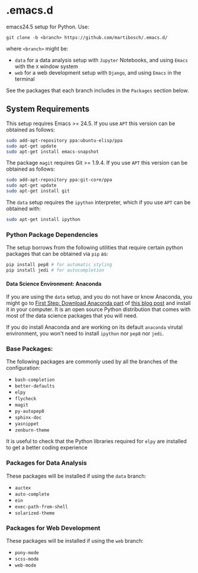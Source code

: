 # .emacs.d

emacs24.5 setup for Python. Use: 

```
git clone -b <branch> https://github.com/martibosch/.emacs.d/
```

where `<branch>` might be:
* `data` for a data analysis setup with `Jupyter` Notebooks, and using `Emacs` with the `X` window system
* `web` for a web development setup with `Django`, and using `Emacs` in the terminal

See the packages that each branch includes in the `Packages` section below.

## System Requirements

This setup requires Emacs >= 24.5. If you use `APT` this version can be obtained as follows:

```bash
sudo add-apt-repository ppa:ubuntu-elisp/ppa
sudo apt-get update
sudo apt-get install emacs-snapshot
```     

The package `magit` requires Git >= 1.9.4. If you use `APT` this version can be obtained as follows:

```bash
sudo add-apt-repository ppa:git-core/ppa
sudo apt-get update
sudo apt-get install git
```

The `data` setup requires the `ipython` interpreter, which if you use `APT` can be obtained with:

```bash
sudo apt-get install ipython
```

### Python Package Dependencies

The setup borrows from the following utilities that require certain python packages that can be obtained via `pip` as:

```bash
pip install pep8 # for automatic styling
pip install jedi # for autocompletion
```

#### Data Science Environment: Anaconda

If you are using the `data` setup, and you do not have or know Anaconda, you might go to [First Step: Download Anaconda part](http://martibosch.github.io/blog/2016/08/27/how-to-do-your-machine-learning-assignments-in-10-mins.html#first-step-download-anaconda) of [this blog post](http://martibosch.github.io/blog/2016/08/27/how-to-do-your-machine-learning-assignments-in-10-mins.html#first-step-download-anaconda) and install it in your computer. It is an open source Python distribution that comes with most of the data science packages that you will need.

If you do install Anaconda and are working on its default `anaconda` virutal environment, you won't need to install `ipython` nor `pep8` nor `jedi`.

### Base Packages:

The following packages are commonly used by all the branches of the configuration:

* `bash-completion`
* `better-defaults`
* `elpy`
* `flycheck`
* `magit`
* `py-autopep8`
* `sphinx-doc`
* `yasnippet`
* `zenburn-theme`

It is useful to check that the Python libraries required for `elpy` are installed to get a better coding experience

### Packages for Data Analysis

These packages will be installed if using the `data` branch:

* `auctex`
* `auto-complete`
* `ein`
* `exec-path-from-shell`
* `solarized-theme`

### Packages for Web Development

These packages will be installed if using the `web` branch:

* `pony-mode`
* `scss-mode`
* `web-mode`

